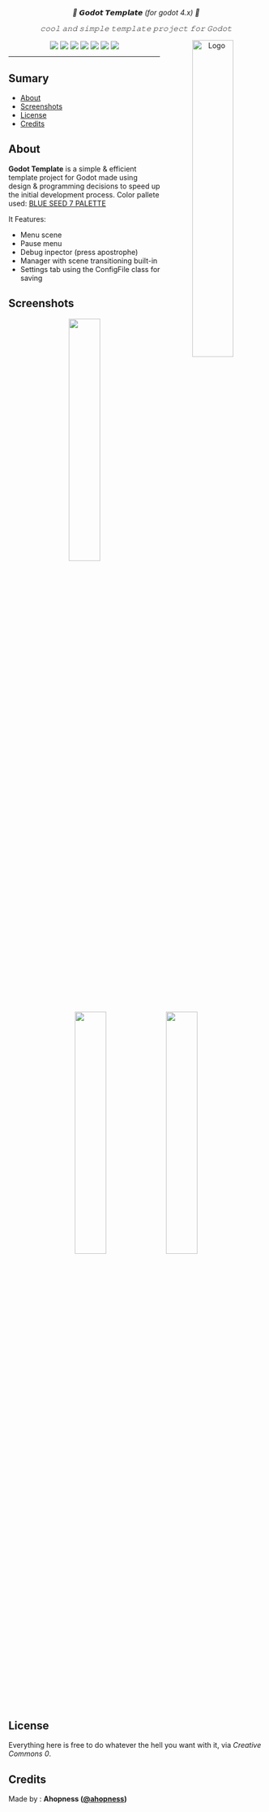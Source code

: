 <div align="center">
	<p align="center"> <i> 🖤 𝙂𝙤𝙙𝙤𝙩 𝙏𝙚𝙢𝙥𝙡𝙖𝙩𝙚 (for godot 4.x) 🖤 </i> </p>
	<p align="center"> <i> 𝚌𝚘𝚘𝚕 𝚊𝚗𝚍 𝚜𝚒𝚖𝚙𝚕𝚎 𝚝𝚎𝚖𝚙𝚕𝚊𝚝𝚎 𝚙𝚛𝚘𝚓𝚎𝚌𝚝 𝚏𝚘𝚛 𝙶𝚘𝚍𝚘𝚝 </i> </p>
	<img src="https://user-images.githubusercontent.com/56614267/197660909-7d54ecbe-a21f-4d57-836f-37b2b1b450af.png" alt="Logo" align="right" width="40%"></img>
	<img src="https://img.shields.io/badge/license-CC0-404040?style=flat-square" align="center"></img>
	<img src="https://img.shields.io/github/stars/Ahopness/GodotTemplate?color=404040&style=flat-square" align="center"></img>
	<img src="https://img.shields.io/github/forks/Ahopness/GodotTemplate?color=404040&style=flat-square" align="center"></img>
	<img src="https://img.shields.io/badge/version-2.0-404040?style=flat-square" align="center"></img>
	<img src="https://img.shields.io/github/repo-size/Ahopness/GodotTemplate?color=404040&style=flat-square" align="center"></img>
	<img src="https://img.shields.io/github/last-commit/Ahopness/GodotTemplate?color=404040&style=flat-square" align="center"></img>
	<img src="https://img.shields.io/badge/Twitter-Ahopness-404040?style=flat-square" align="center"></img>
	<hr>
</div>

## Sumary

* [About](#about)
* [Screenshots](#screenshots)
* [License](#license)
* [Credits](#credits)

## About

**Godot Template** is a simple & efficient template project for Godot made using design & programming decisions to speed up the initial development process. Color pallete used: [BLUE SEED 7 PALETTE](https://lospec.com/palette-list/ty-blue-seed-7)

It Features:
- Menu scene
- Pause menu
- Debug inpector (press apostrophe)
- Manager with scene transitioning built-in
- Settings tab using the ConfigFile class for saving


## Screenshots

<div align="center">
   <img src="https://user-images.githubusercontent.com/56614267/197662780-97d9a7e7-1b2d-476d-9ebe-61292ce159cd.png" align="center" width="35%"></img>
   <img src="https://user-images.githubusercontent.com/56614267/197662825-a93ffd28-ed6f-4bd5-b63e-9616a56a98d0.png" align="center" width="35%"></img>
   <img src="https://user-images.githubusercontent.com/56614267/197662862-14c918b0-fac8-4649-b907-10d0308b0b7b.png" align="center" width="35%"></img>
</div>


## License

Everything here is free to do whatever the hell you want with it, via *Creative Commons 0*.


## Credits

Made by : **Ahopness ([@ahopness](http://twitter.com/ahopness "My Twitter Account"))**

